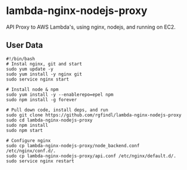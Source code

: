 # lambda-nginx-nodejs-proxy
API Proxy to AWS Lambda's, using nginx, nodejs, and running on EC2.

## User Data
```
#!/bin/bash
# Instal nginx, git and start
sudo yum update -y
sudo yum install -y nginx git
sudo service nginx start

# Install node & npm
sudo yum install -y --enablerepo=epel npm
sudo npm install -g forever

# Pull down code, install deps, and run
sudo git clone https://github.com/rgfindl/lambda-nginx-nodejs-proxy
sudo cd lambda-nginx-nodejs-proxy
sudo npm install
sudo npm start

# Configure nginx
sudo cp lambda-nginx-nodejs-proxy/node_backend.conf /etc/nginx/conf.d/.
sudo cp lambda-nginx-nodejs-proxy/api.conf /etc/nginx/default.d/.
sudo service nginx restart
```